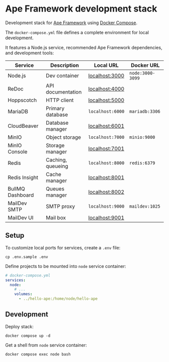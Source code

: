 # Ape Framework development stack

Development stack for [Ape Framework](https://github.com/ApeCommerce/ape-framework) using [Docker Compose](https://docs.docker.com/compose).

The `docker-compose.yml` file defines a complete environment for local development.

It features a Node.js service, recommended Ape Framework dependencies, and development tools:

| Service          | Description       | Local URL                               | Docker URL       |
| ---------------- | ----------------- | --------------------------------------- | ---------------- |
| Node.js          | Dev container     | [localhost:3000](http://localhost:3000) | `node:3000-3099` |
| ReDoc            | API documentation | [localhost:4000](http://localhost:4000) |                  |
| Hoppscotch       | HTTP client       | [localhost:5000](http://localhost:5000) |                  |
| MariaDB          | Primary database  | `localhost:6000`                        | `mariadb:3306`   |
| CloudBeaver      | Database manager  | [localhost:6001](http://localhost:6001) |                  |
| MinIO            | Object storage    | `localhost:7000`                        | `minio:9000`     |
| MinIO Console    | Storage manager   | [localhost:7001](http://localhost:7001) |                  |
| Redis            | Caching, queueing | `localhost:8000`                        | `redis:6379`     |
| Redis Insight    | Cache manager     | [localhost:8001](http://localhost:8001) |                  |
| BullMQ Dashboard | Queues manager    | [localhost:8002](http://localhost:8002) |                  |
| MailDev SMTP     | SMTP proxy        | `localhost:9000`                        | `maildev:1025`   |
| MailDev UI       | Mail box          | [localhost:9001](http://localhost:9001) |                  |

## Setup

To customize local ports for services, create a `.env` file:

```
cp .env.sample .env
```

Define projects to be mounted into `node` service container:

```yml
# docker-compose.yml
services:
  node:
    # ...
    volumes:
      - ../hello-ape:/home/node/hello-ape
```

## Development

Deploy stack:

```
docker compose up -d
```

Get a shell from `node` service container:

```
docker compose exec node bash
```
